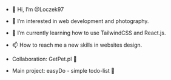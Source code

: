 - 👋 Hi, I’m @Loczek97
- 👀 I’m interested in web development and photography.
- 🌱 I’m currently learning how to use TailwindCSS and React.js.
- 📫 How to reach me a new skills in websites design.

- Collaboration: GetPet.pl 🐶
- Main project: easyDo - simple todo-list 📃

<!---
Loczek97/Loczek97 is a ✨ special ✨ repository because its `README.md` (this file) appears on your GitHub profile.
You can click the Preview link to take a look at your changes.
--->
